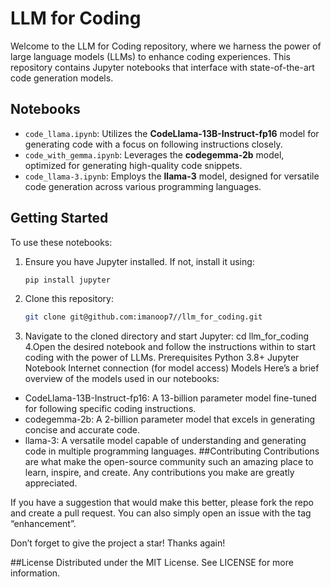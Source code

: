 # LLM for Coding

Welcome to the LLM for Coding repository, where we harness the power of large language models (LLMs) to enhance coding experiences. This repository contains Jupyter notebooks that interface with state-of-the-art code generation models.

## Notebooks

- `code_llama.ipynb`: Utilizes the **CodeLlama-13B-Instruct-fp16** model for generating code with a focus on following instructions closely.
- `code_with_gemma.ipynb`: Leverages the **codegemma-2b** model, optimized for generating high-quality code snippets.
- `code_llama-3.ipynb`: Employs the **llama-3** model, designed for versatile code generation across various programming languages.

## Getting Started

To use these notebooks:

1. Ensure you have Jupyter installed. If not, install it using:
   ```bash
   pip install jupyter
2. Clone this repository:
   ``` bash
   git clone git@github.com:imanoop7//llm_for_coding.git
3. Navigate to the cloned directory and start Jupyter:
   cd llm_for_coding
4.Open the desired notebook and follow the instructions within to start coding with the power of LLMs.
Prerequisites
Python 3.8+
Jupyter Notebook
Internet connection (for model access)
Models
Here’s a brief overview of the models used in our notebooks:

* CodeLlama-13B-Instruct-fp16: A 13-billion parameter model fine-tuned for following specific coding instructions.
* codegemma-2b: A 2-billion parameter model that excels in generating concise and accurate code.
* llama-3: A versatile model capable of understanding and generating code in multiple programming languages.
##Contributing
Contributions are what make the open-source community such an amazing place to learn, inspire, and create. Any contributions you make are greatly appreciated.

If you have a suggestion that would make this better, please fork the repo and create a pull request. You can also simply open an issue with the tag “enhancement”.

Don’t forget to give the project a star! Thanks again!

##License
Distributed under the MIT License. See LICENSE for more information.
